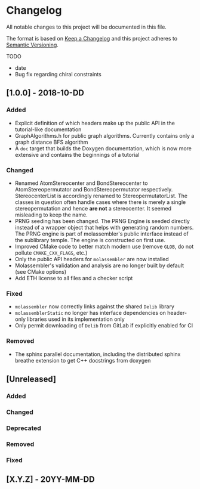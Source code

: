 # Changelog
All notable changes to this project will be documented in this file.

The format is based on [Keep a Changelog](http://keepachangelog.com/en/1.0.0/)
and this project adheres to [Semantic Versioning](http://semver.org/spec/v2.0.0.html).

TODO
- date
- Bug fix regarding chiral constraints

## [1.0.0] - 2018-10-DD
### Added
- Explicit definition of which headers make up the public API in the
  tutorial-like documentation
- GraphAlgorithms.h for public graph algorithms. Currently contains only a
  graph distance BFS algorithm 
- A `doc` target that builds the Doxygen documentation, which is now more
  extensive and contains the beginnings of a tutorial

### Changed
- Renamed AtomStereocenter and BondStereocenter to AtomStereopermutator and
  BondStereopermutator respectively. StereocenterList is accordingly renamed to
  StereopermutatorList. The classes in question often handle cases where there
  is merely a single stereopermutation and hence **are not** a stereocenter. It
  seemed misleading to keep the name. 
- PRNG seeding has been changed. The PRNG Engine is seeded directly instead of
  a wrapper object that helps with generating random numbers. The PRNG engine
  is part of molassembler's public interface instead of the sublibrary temple.
  The engine is constructed on first use.
- Improved CMake code to better match modern use (remove `GLOB`, do not pollute
  `CMAKE_CXX_FLAGS`, etc.)
- Only the public API headers for `molassembler` are now installed
- Molassembler's validation and analysis are no longer built by default (see
  CMake options)
- Add ETH license to all files and a checker script

### Fixed
- `molassembler` now correctly links against the shared `Delib` library
- `molassemblerStatic` no longer has interface dependencies on header-only
  libraries used in its implementation only
- Only permit downloading of `Delib` from GitLab if explicitly enabled for CI

### Removed
- The sphinx parallel documentation, including the distributed sphinx breathe
  extension to get C++ docstrings from doxygen

## [Unreleased]
### Added
### Changed
### Deprecated
### Removed
### Fixed

## [X.Y.Z] - 20YY-MM-DD

